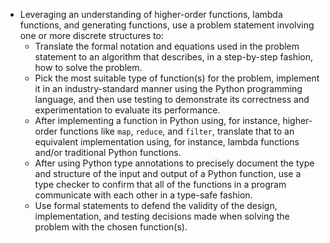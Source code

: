 - Leveraging an understanding of higher-order functions, lambda functions, and
  generating functions, use a problem statement involving one or more discrete
  structures to:
  - Translate the formal notation and equations used in the problem statement
    to an algorithm that describes, in a step-by-step fashion, how to solve
    the problem.
  - Pick the most suitable type of function(s) for the problem, implement it
    in an industry-standard manner using the Python programming language, and
    then use testing to demonstrate its correctness and experimentation to
    evaluate its performance.
  - After implementing a function in Python using, for instance, higher-order
    functions like `map`, `reduce`, and `filter`, translate that to an
    equivalent implementation using, for instance, lambda functions and/or
    traditional Python functions.
  - After using Python type annotations to precisely document the type and
    structure of the input and output of a Python function, use a type checker
    to confirm that all of the functions in a program communicate with each
    other in a type-safe fashion.
  - Use formal statements to defend the validity of the design,
    implementation, and testing decisions made when solving the problem with
    the chosen function(s).
